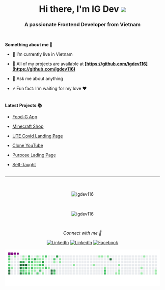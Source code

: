 <h1 align="center">Hi there, I'm IG Dev <a href="https://www.gautamkrishnar.com/"><img src="https://media.giphy.com/media/hvRJCLFzcasrR4ia7z/giphy.gif" width="25px"></a></h1>
<h3 align="center">A passionate Frontend Developer from Vietnam</h3>
<br />

**Something about me ️🎅**

- 🍔 I’m currently live in Vietnam

- 🍞 All of my projects are available at **[https://github.com/igdev116](https://github.com/igdev116)**

- 💬 Ask me about anything

- ⚡ Fun fact: I'm waiting for my love ❤
  <br />
  <br />

**Latest Projects 📚**

- [Food-G App](https://food-g-app.web.app)

- [Minecraft Shop](https://igdev116.github.io/minecraft-shop)

- [UTE Covid Landing Page](https://igdev116.github.io/ute-covid-landing-page)

- [Clone YouTube](https://igdev116.github.io/clone-youtube)

- [Purpose Lading Page](https://ig-purpose.web.app)

- [Self-Taught](https://igdev116.github.io/kt-sass)
  <br />
  <br />

---

</p>
<br />

<p align="center"><img align="center" src="https://github-readme-stats.vercel.app/api?username=igdev116&show_icons=true&locale=en&title_color=1e88e5&&icon_color=ffb300&theme=react" alt="igdev116" /></p>
<br />

<p align="center"><img align="center" src="https://github-readme-stats.vercel.app/api/top-langs?username=igdev116&title_color=1e88e5&theme=react" alt="igdev116" /></p>
<br />

<p align="center"><i >Connect with me 🚀</i></p>
<p align="center">
  <a href="https://www.linkedin.com/in/hu%E1%BB%B3nh-minh-h%C6%B0ng-08ab9a1ba/" target="_blank"><img src="https://img.shields.io/badge/LinkedIn-%230077B5.svg?&style=flat-square&logo=linkedin&logoColor=white" alt="LinkedIn"></a>
  <a href="https://www.youtube.com/channel/UCtMA-IpVPoFIg1Psf5x1-fQ" target="_blank"><img src="https://img.shields.io/youtube/channel/views/UCtMA-IpVPoFIg1Psf5x1-fQ?color=FF514E&label=Youtube&logo=youtube&logoColor=FF514E&style=flat-square" alt="LinkedIn"></a>
  <a href="https://www.facebook.com/hung1162/" target="_blank"><img src="https://img.shields.io/badge/Facebook-%231877F2.svg?&style=flat-square&logo=facebook&logoColor=white" alt="Facebook"></a>
</p>

![snake gif](https://github.com/igdev116/igdev116/blob/output/github-contribution-grid-snake.gif)
